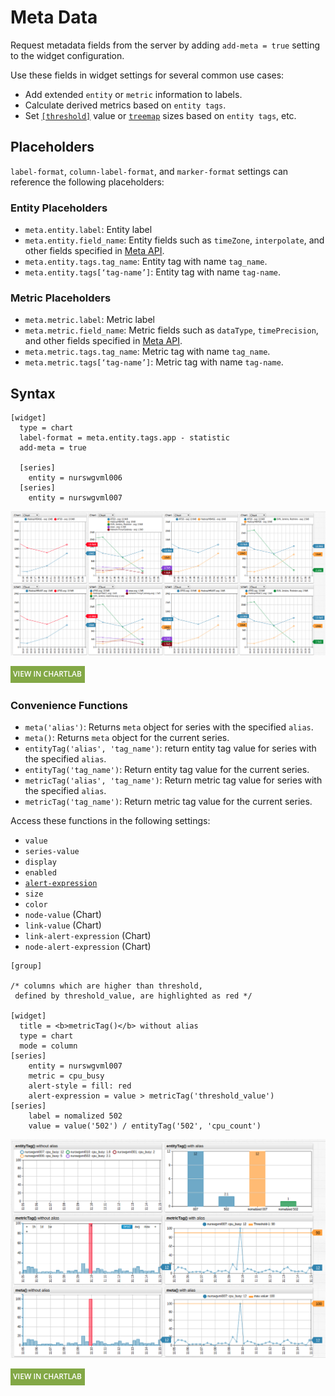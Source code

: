 # Meta Data

Request metadata fields from the server by adding `add-meta = true` setting to the widget configuration.

Use these fields in widget settings for several common use cases:

* Add extended `entity` or `metric` information to labels.
* Calculate derived metrics based on `entity tags`.
* Set [`[threshold]`](../widgets/time-chart/README.md#threshold-settings) value or [`treemap`](../widgets/treemap/README.md) sizes based  on `entity tags`, etc.

## Placeholders

`label-format`, `column-label-format`, and `marker-format` settings can reference the following placeholders:

### Entity Placeholders

* `meta.entity.label`: Entity label
* `meta.entity.field_name`: Entity fields such as `timeZone`, `interpolate`, and other fields specified in [Meta API](https://axibase.com/docs/atsd/api/meta/).
* `meta.entity.tags.tag_name`: Entity tag with name `tag_name`.
* `meta.entity.tags[‘tag-name’]`: Entity tag with name `tag-name`.

### Metric Placeholders

* `meta.metric.label`: Metric label
* `meta.metric.field_name`: Metric fields such as `dataType`, `timePrecision`, and other fields specified in [Meta API](https://axibase.com/docs/atsd/api/meta/).
* `meta.metric.tags.tag_name`: Metric tag with name `tag_name`.
* `meta.metric.tags[‘tag-name’]`: Metric tag with name `tag-name`.

## Syntax

```ls
[widget]
  type = chart
  label-format = meta.entity.tags.app - statistic
  add-meta = true

  [series]
    entity = nurswgvml006
  [series]
    entity = nurswgvml007
```

![](./images/meta-data1.png)

[![](../images/button.png)](https://apps.axibase.com/chartlab/8bbcbaf0)

### Convenience Functions

* `meta('alias')`: Returns `meta` object for series with the specified `alias`.
* `meta()`: Returns `meta` object for the current series.
* `entityTag('alias', 'tag_name')`:  return entity tag value for series with the specified `alias`.
* `entityTag('tag_name')`: Return entity tag value for the current series.
* `metricTag('alias', 'tag_name')`: Return metric tag value for series with the specified `alias`.
* `metricTag('tag_name')`: Return metric tag value for the current series.

Access these functions in the following settings:

* `value`
* `series-value`
* `display`
* `enabled`
* [`alert-expression`](../syntax/alert-expression.md)
* `size`
* `color`
* `node-value` (Chart)
* `link-value` (Chart)
* `link-alert-expression` (Chart)
* `node-alert-expression` (Chart)

```ls
[group]

/* columns which are higher than threshold,
 defined by threshold_value, are highlighted as red */

[widget]
  title = <b>metricTag()</b> without alias
  type = chart
  mode = column
[series]
    entity = nurswgvml007
    metric = cpu_busy
    alert-style = fill: red
    alert-expression = value > metricTag('threshold_value')
[series]
    label = nomalized 502
    value = value('502') / entityTag('502', 'cpu_count')
```

![](./images/convenience-functions.png)

[![](../images/button.png)](https://apps.axibase.com/chartlab/a337e489)